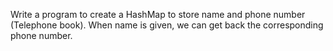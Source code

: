 Write a program to create a HashMap to store name and phone number (Telephone book). When name is given, we can get back the corresponding phone number.
